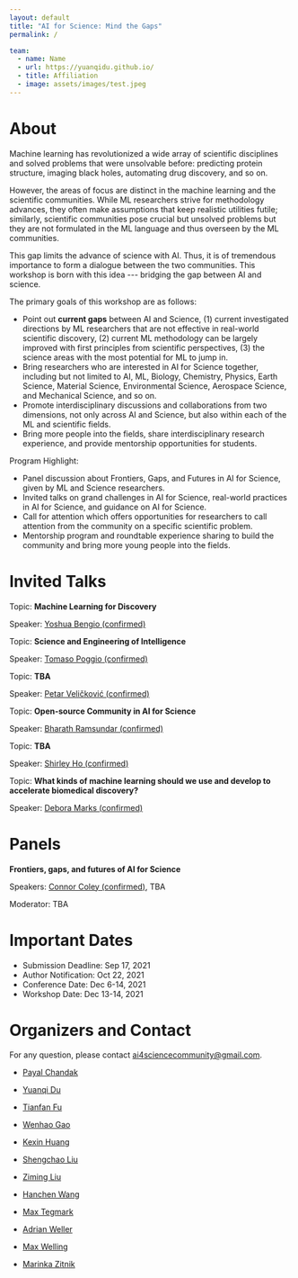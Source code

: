 ```yaml
---
layout: default
title: "AI for Science: Mind the Gaps"
permalink: /

team:
  - name: Name
  - url: https://yuanqidu.github.io/
  - title: Affiliation
  - image: assets/images/test.jpeg
---
```


# About

<!--Machine Learning has largely advanced technology and changed people’s life in all aspects, spanning from entertainment, transportation to medical healthcare, and begun to tackle challenges in scientific disciplines, from studying dynamic systems, learning protein structures to designing new molecules. Machine Learning methods have demonstrated great promise in modeling and processing various types of scientific data as well as accelerating scientific discovery. -->
<!---->
<!--However, the areas of focus are distinct in the machine learning and the scientific communities. Thus, mutual understanding between the two communities needs to be improved (e.g. the scope and limit of machine learning techniques, the foundations of the scientific problems, etc.). To reach this goal, it is necessary to have a dialogue between the two communities which can make machine learning have impacts on real-world scientific discovery problems. -->

Machine learning has revolutionized a wide array of scientific disciplines and solved problems that were unsolvable before: predicting protein structure, imaging black holes, automating drug discovery, and so on. 

However, the areas of focus are distinct in the machine learning and the scientific communities. While ML researchers strive for methodology advances, they often make assumptions that keep realistic utilities futile; similarly, scientific communities pose crucial but unsolved problems but they are not formulated in the ML language and thus overseen by the ML communities. 

This gap limits the advance of science with AI. Thus, it is of tremendous importance to form a dialogue between the two communities. This workshop is born with this idea --- bridging the gap between AI and science. 

The primary goals of this workshop are as follows:
- Point out **current gaps** between AI and Science, (1) current investigated directions by ML researchers that are not effective in real-world scientific discovery, (2) current ML methodology can be largely improved with first principles from scientific perspectives, (3) the science areas with the most potential for ML to jump in.
- Bring researchers who are interested in AI for Science together, including but not limited to AI, ML, Biology, Chemistry, Physics, Earth Science, Material Science, Environmental Science, Aerospace Science, and Mechanical Science, and so on.
- Promote interdisciplinary discussions and collaborations from two dimensions, not only across AI and Science, but also within each of the ML and scientific fields.
- Bring more people into the fields, share interdisciplinary research experience, and provide mentorship opportunities for students.

Program Highlight:
- Panel discussion about Frontiers, Gaps, and Futures in AI for Science, given by ML and Science researchers.
- Invited talks on grand challenges in AI for Science, real-world practices in AI for Science, and guidance on AI for Science.
- Call for attention which offers opportunities for researchers to call attention from the community on a specific scientific problem.
- Mentorship program and roundtable experience sharing to build the community and bring more young people into the fields.

<!--Additionally, many scientific challenges require knowledge of more than one scientific field. For example, protein structure prediction requires knowledge from biology, chemistry, and physics. The success of AlphaFold2 also benefits from a team with diverse backgrounds. Thus, a platform which promotes discussions and collaborations in the general scientific communities is needed. -->
<!---->
<!--The goal of this workshop is to bring together researchers who are interested in tackling scientific problems with machine learning methods and industry experts with practical experience about the applications of machine learning and scientific discovery (e.g. pharmaceutical and material industry). -->

# Invited Talks

Topic: **Machine Learning for Discovery**

Speaker: [Yoshua Bengio (confirmed)](https://yoshuabengio.org/)

Topic: **Science and Engineering of Intelligence**

Speaker: [Tomaso Poggio (confirmed)](https://mcgovern.mit.edu/profile/tomaso-poggio/)

Topic: **TBA**

Speaker: [Petar Veličković (confirmed)](https://petar-v.com/)

Topic: **Open-source Community in AI for Science**

Speaker: [Bharath Ramsundar (confirmed)](https://rbharath.github.io/about/)

Topic: **TBA**

Speaker: [Shirley Ho (confirmed)](https://users.flatironinstitute.org/~sho/index.html)

Topic: **What kinds of machine learning should we use and develop to accelerate biomedical discovery?**

Speaker: [Debora Marks (confirmed)](https://www.deboramarkslab.com/)

<!--Topic: **Grand challenges in AI for Science**

Speaker: John Jumper (tentative)

Topic: **Real-world practices and impacts in AI for Science**

Speaker: TBA

Topic: **Guidance on AI for Science**

Speaker: Michela Paganini (tentative)
-->

# Panels

**Frontiers, gaps, and futures of AI for Science**

Speakers: [Connor Coley (confirmed)](https://coley.mit.edu/), TBA

Moderator: TBA


<!----
{% include team.html id="team" %}
----->

# Important Dates

- Submission Deadline: Sep 17, 2021
- Author Notification: Oct 22, 2021
- Conference Date: Dec 6-14, 2021
- Workshop Date: Dec 13-14, 2021

# Organizers and Contact

For any question, please contact [ai4sciencecommunity@gmail.com](mailto:ai4sciencecommunity@gmail.com).

- [Payal Chandak](https://www.payalchandak.com/)
- [Yuanqi Du](https://yuanqidu.github.io/)
- [Tianfan Fu](https://futianfan.github.io/)
- [Wenhao Gao](https://scholar.google.com/citations?user=s4eywrUAAAAJ&hl=en)
- [Kexin Huang](https://www.kexinhuang.com/)
- [Shengchao Liu](https://chao1224.github.io/)
- [Ziming Liu](https://kindxiaoming.github.io/)
- [Hanchen Wang](https://hansen7.github.io/)

- [Max Tegmark](https://space.mit.edu/home/tegmark/)
- [Adrian Weller](http://mlg.eng.cam.ac.uk/adrian/)
- [Max Welling](https://staff.fnwi.uva.nl/m.welling/)
- [Marinka Zitnik](https://zitniklab.hms.harvard.edu/)

